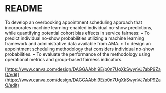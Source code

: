 # README

To develop an overbooking appointment scheduling approach that incorporates machine learning-enabled individual no-show predictions, while quantifying potential cohort bias effects in service fairness:
• To predict individual no-show probabilities utilizing a machine learning framework and administrative data available from AMA.
• To design an appointment scheduling methodology that considers individual no-show probabilities.
• To evaluate the performance of the methodology using operational metrics and group-based fairness indicators.

[https://www.canva.com/design/DAGGAAbhl9E/p0n7UgXkSwynVJ7abP9ZaQ/edit](https://www.canva.com/design/DAGGAAbhl9E/p0n7UgXkSwynVJ7abP9ZaQ/edit)